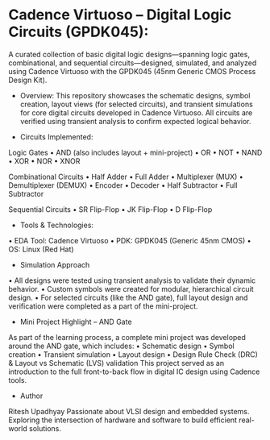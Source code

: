 # Cadence Virtuoso – Digital Logic Circuits (GPDK045):
A curated collection of basic digital logic designs—spanning logic gates, combinational, and sequential circuits—designed, simulated, and analyzed using Cadence Virtuoso with the GPDK045 (45nm Generic CMOS Process Design Kit).

* Overview:
This repository showcases the schematic designs, symbol creation, layout views (for selected circuits), and transient simulations for core digital circuits developed in Cadence Virtuoso. All circuits are verified using transient analysis to confirm expected logical behavior.

* Circuits Implemented:
  
Logic Gates
•	AND (also includes layout + mini-project)
•	OR
•	NOT
•	NAND
•	XOR
•	NOR
•	XNOR

Combinational Circuits
•	Half Adder
•	Full Adder
•	Multiplexer (MUX)
•	Demultiplexer (DEMUX)
•	Encoder
•	Decoder
•	Half Subtractor
•	Full Subtractor

Sequential Circuits
•	SR Flip-Flop
•	JK Flip-Flop
•	D Flip-Flop

* Tools & Technologies:
  
•	EDA Tool: Cadence Virtuoso
•	PDK: GPDK045 (Generic 45nm CMOS)
•	OS: Linux (Red Hat)

* Simulation Approach
  
•	All designs were tested using transient analysis to validate their dynamic behavior.
•	Custom symbols were created for modular, hierarchical circuit design.
•	For selected circuits (like the AND gate), full layout design and verification were completed as a part of the mini-project.

* Mini Project Highlight – AND Gate
  
As part of the learning process, a complete mini project was developed around the AND gate, which includes:
•	Schematic design
•	Symbol creation
•	Transient simulation
•	Layout design
•	Design Rule Check (DRC) & Layout vs Schematic (LVS) validation
This project served as an introduction to the full front-to-back flow in digital IC design using Cadence tools.

* Author
  
Ritesh Upadhyay
Passionate about VLSI design and embedded systems. Exploring the intersection of hardware and software to build efficient real-world       solutions.
